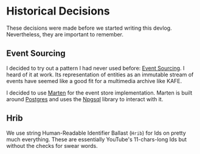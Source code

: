 # Historical Decisions

These decisions were made before we started writing this devlog.
Nevertheless, they are important to remember.

## Event Sourcing

I decided to try out a pattern I had never used before: [Event Sourcing](https://www.eventstore.com/blog/what-is-event-sourcing).
I heard of it at work.
Its representation of entities as an immutable stream of events have seemed like a good fit for a multimedia archive like KAFE.

I decided to use [Marten](https://martendb.io/) for the event store implementation.
Marten is built around [Postgres](https://www.postgresql.org/) and uses the [Npgsql](https://www.npgsql.org/) library to interact with it.

## Hrib

We use string Human-Readable Identifier Ballast (`Hrib`) for Ids on pretty much everything.
These are essentially YouTube's 11-chars-long Ids but without the checks for swear words.
